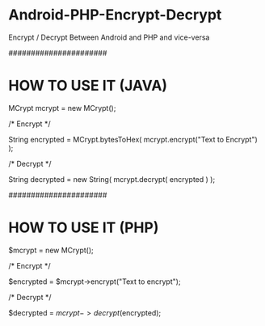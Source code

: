 Android-PHP-Encrypt-Decrypt
===========================

Encrypt / Decrypt Between Android and PHP and vice-versa

######################
# HOW TO USE IT (JAVA)

MCrypt mcrypt = new MCrypt();

/* Encrypt */

String encrypted = MCrypt.bytesToHex( mcrypt.encrypt("Text to Encrypt") );

/* Decrypt */

String decrypted = new String( mcrypt.decrypt( encrypted ) );

######################
# HOW TO USE IT (PHP)

$mcrypt = new MCrypt();

/* Encrypt */

$encrypted = $mcrypt->encrypt("Text to encrypt");

/* Decrypt */

$decrypted = $mcrypt->decrypt($encrypted);